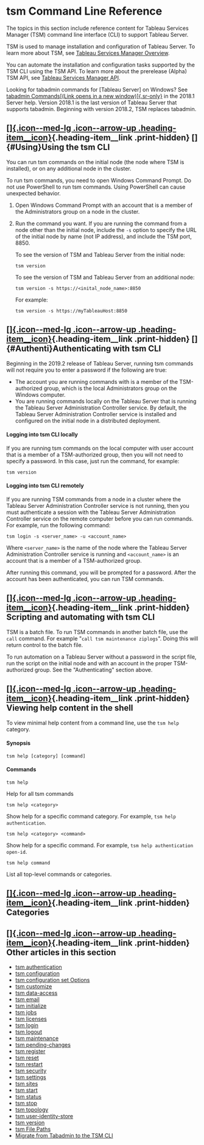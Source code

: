 

tsm Command Line Reference
==========================
The topics in this section include reference content for Tableau
Services Manager (TSM) command line interface (CLI) to support Tableau
Server.

TSM is used to manage installation and configuration of Tableau Server.
To learn more about TSM, see [Tableau Services Manager
Overview](https://help.tableau.com/current/server/en-us/tsm_overview.htm).

You can automate the installation and configuration tasks supported by
the TSM CLI using the TSM API. To learn more about the prerelease
(Alpha) TSM API, see [Tableau Services Manager
API](https://help.tableau.com/v0.0/api/tsm_api/en-us/index.html).

Looking for tabadmin commands for [Tableau
Server] on Windows? See [tabadmin Commands[(Link
opens in a new
window)]{.sr-only}](https://help.tableau.com/v2018.1/server/en-us/tabadmin_cmd.htm "Opens topic in a new browser tab")
in the 2018.1 Server help. Version 2018.1 is the last version of Tableau
Server that supports tabadmin. Beginning with version 2018.2,
TSM replaces tabadmin.

<div>

<div>

[[]{.icon--med-lg .icon--arrow-up .heading-item__icon}](https://help.tableau.com/current/server/en-us/tsm.htm#){.heading-item__link .print-hidden} []{#Using}Using the tsm CLI
------------------------------------------------------------------------------------------------------------------------------------------------------------------------------

</div>

You can run tsm commands on the initial node (the node where TSM is
installed), or on any additional node in the cluster.

To run tsm commands, you need to open Windows Command Prompt. Do not use
PowerShell to run tsm commands. Using PowerShell can cause unexpected
behavior.

1.  Open Windows Command Prompt with an account that is a member of the
    Administrators group on a node in the cluster.

2.  Run the command you want. If you are running the command from a node
    other than the initial node, include the `-s` option to specify the
    URL of the initial node by name (not IP address), and include the
    TSM port, 8850.

    To see the version of TSM and Tableau Server from the initial node:

    `tsm version`

    To see the version of TSM and Tableau Server from an additional
    node:

    `tsm version -s https://<inital_node_name>:8850`

    For example:

    `tsm version -s https://myTableauHost:8850`

</div>

<div>

[[]{.icon--med-lg .icon--arrow-up .heading-item__icon}](https://help.tableau.com/current/server/en-us/tsm.htm#){.heading-item__link .print-hidden} []{#Authenti}Authenticating with tsm CLI
-------------------------------------------------------------------------------------------------------------------------------------------------------------------------------------------

</div>

Beginning in the 2019.2 release of Tableau Server, running tsm commands
will not require you to enter a password if the following are true:

-   The account you are running commands with is a member of the
    TSM-authorized group, which is the local Administrators group on the
    Windows computer.
-   You are running commands locally on the Tableau Server that is
    running the Tableau Server Administration Controller service. By
    default, the Tableau Server Administration Controller service is
    installed and configured on the initial node in a distributed
    deployment.

<div>

####  Logging into tsm CLI locally

</div>

If you are running tsm commands on the local computer with user account
that is a member of a TSM-authorized group, then you will not need to
specify a password. In this case, just run the command, for example:

`tsm version`

<div>

####  Logging into tsm CLI remotely

</div>

If you are running TSM commands from a node in a cluster where the
Tableau Server Administration Controller service is not running, then
you must authenticate a session with the Tableau Server Administration
Controller service on the remote computer before you can run commands.
For example, run the following command:

`tsm login -s <server_name> -u <account_name>`

Where `<server_name>` is the name of the node where the Tableau Server
Administration Controller service is running and `<account_name>` is an
account that is a member of a TSM-authorized group.

After running this command, you will be prompted for a password. After
the account has been authenticated, you can run TSM commands.

<div>

[[]{.icon--med-lg .icon--arrow-up .heading-item__icon}](https://help.tableau.com/current/server/en-us/tsm.htm#){.heading-item__link .print-hidden} Scripting and automating with tsm CLI
----------------------------------------------------------------------------------------------------------------------------------------------------------------------------------------

</div>

TSM is a batch file. To run TSM commands in another batch file, use the
`call` command. For example \"`call tsm maintenance ziplogs`\". Doing
this will return control to the batch file.

To run automation on a Tableau Server without a password in the script
file, run the script on the initial node and with an account in the
proper TSM-authorized group. See the \"Authenticating\" section above.

<div>

[[]{.icon--med-lg .icon--arrow-up .heading-item__icon}](https://help.tableau.com/current/server/en-us/tsm.htm#){.heading-item__link .print-hidden} Viewing help content in the shell
------------------------------------------------------------------------------------------------------------------------------------------------------------------------------------

</div>

To view minimal help content from a command line, use the `tsm help`
category.

<div>

#### Synopsis

</div>

`tsm help [category] [command]`

<div>

####  Commands

</div>

`tsm help`

Help for all tsm commands

`tsm help <category>`

Show help for a specific command category. For example,
`tsm help authentication`.

`tsm help <category> <command>`

Show help for a specific command. For example,
`tsm help authentication open-id`.

`tsm help command`

List all top-level commands or categories.

<div>

[[]{.icon--med-lg .icon--arrow-up .heading-item__icon}](https://help.tableau.com/current/server/en-us/tsm.htm#){.heading-item__link .print-hidden} Categories
-------------------------------------------------------------------------------------------------------------------------------------------------------------

</div>

<div>

<div>

[[]{.icon--med-lg .icon--arrow-up .heading-item__icon}](https://help.tableau.com/current/server/en-us/tsm.htm#){.heading-item__link .print-hidden} Other articles in this section
---------------------------------------------------------------------------------------------------------------------------------------------------------------------------------

</div>

-   [tsm
    authentication](https://help.tableau.com/current/server/en-us/cli_authentication_tsm.htm)
-   [tsm
    configuration](https://help.tableau.com/current/server/en-us/cli_configuration_tsm.htm)
-   [tsm configuration set
    Options](https://help.tableau.com/current/server/en-us/cli_configuration-set_tsm.htm)
-   [tsm
    customize](https://help.tableau.com/current/server/en-us/cli_customize.htm)
-   [tsm
    data-access](https://help.tableau.com/current/server/en-us/cli_data-access.htm)
-   [tsm
    email](https://help.tableau.com/current/server/en-us/cli_email.htm)
-   [tsm
    initialize](https://help.tableau.com/current/server/en-us/cli_initialize_tsm.htm)
-   [tsm
    jobs](https://help.tableau.com/current/server/en-us/cli_jobs_tsm.htm)
-   [tsm
    licenses](https://help.tableau.com/current/server/en-us/cli_licenses_tsm.htm)
-   [tsm
    login](https://help.tableau.com/current/server/en-us/cli_login.htm)
-   [tsm
    logout](https://help.tableau.com/current/server/en-us/cli_logout.htm)
-   [tsm
    maintenance](https://help.tableau.com/current/server/en-us/cli_maintenance_tsm.htm)
-   [tsm
    pending-changes](https://help.tableau.com/current/server/en-us/cli_pending-changes.htm)
-   [tsm
    register](https://help.tableau.com/current/server/en-us/cli_register_tsm.htm)
-   [tsm
    reset](https://help.tableau.com/current/server/en-us/cli_reset_tsm.htm)
-   [tsm
    restart](https://help.tableau.com/current/server/en-us/cli_restart_tsm.htm)
-   [tsm
    security](https://help.tableau.com/current/server/en-us/cli_security_tsm.htm)
-   [tsm
    settings](https://help.tableau.com/current/server/en-us/cli_settings_tsm.htm)
-   [tsm
    sites](https://help.tableau.com/current/server/en-us/cli_sites_tsm.htm)
-   [tsm
    start](https://help.tableau.com/current/server/en-us/cli_start_tsm.htm)
-   [tsm
    status](https://help.tableau.com/current/server/en-us/cli_status_tsm.htm)
-   [tsm
    stop](https://help.tableau.com/current/server/en-us/cli_stop_tsm.htm)
-   [tsm
    topology](https://help.tableau.com/current/server/en-us/cli_topology_tsm.htm)
-   [tsm
    user-identity-store](https://help.tableau.com/current/server/en-us/cli_user-identity_tsm.htm)
-   [tsm
    version](https://help.tableau.com/current/server/en-us/cli_version_tsm.htm)
-   [tsm File
    Paths](https://help.tableau.com/current/server/en-us/cli_default_filepaths_tsm.htm)
-   [Migrate from Tabadmin to the TSM
    CLI](https://help.tableau.com/current/server/en-us/tabadmin_to_tsm_cli.htm)

